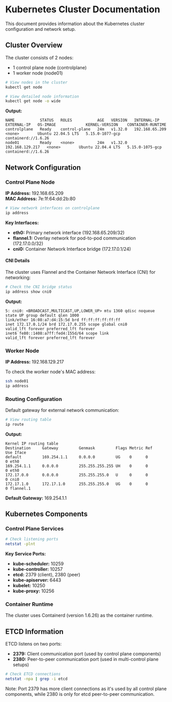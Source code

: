# Kubernetes Cluster Documentation

This document provides information about the Kubernetes cluster configuration and network setup.

## Cluster Overview

The cluster consists of 2 nodes:

- 1 control plane node (controlplane)
- 1 worker node (node01)

```bash
# View nodes in the cluster
kubectl get node

# View detailed node information
kubectl get node -o wide
```

**Output:**

```
NAME           STATUS   ROLES           AGE   VERSION   INTERNAL-IP       EXTERNAL-IP   OS-IMAGE             KERNEL-VERSION    CONTAINER-RUNTIME
controlplane   Ready    control-plane   24m   v1.32.0   192.168.65.209    <none>        Ubuntu 22.04.5 LTS   5.15.0-1077-gcp   containerd://1.6.26
node01         Ready    <none>          24m   v1.32.0   192.168.129.217   <none>        Ubuntu 22.04.4 LTS   5.15.0-1075-gcp   containerd://1.6.26
```

## Network Configuration

### Control Plane Node

**IP Address:** 192.168.65.209  
**MAC Address:** 7e:1f:64:dd:2b:80

```bash
# View network interfaces on controlplane
ip address
```

**Key Interfaces:**

- **eth0:** Primary network interface (192.168.65.209/32)
- **flannel.1:** Overlay network for pod-to-pod communication (172.17.0.0/32)
- **cni0:** Container Network Interface bridge (172.17.0.1/24)

#### CNI Details

The cluster uses Flannel and the Container Network Interface (CNI) for networking:

```bash
# Check the CNI bridge status
ip address show cni0
```

**Output:**

```
5: cni0: <BROADCAST,MULTICAST,UP,LOWER_UP> mtu 1360 qdisc noqueue state UP group default qlen 1000
link/ether 16:08:a7:d4:15:5d brd ff:ff:ff:ff:ff:ff
inet 172.17.0.1/24 brd 172.17.0.255 scope global cni0
valid_lft forever preferred_lft forever
inet6 fe80::1408:a7ff:fed4:155d/64 scope link
valid_lft forever preferred_lft forever
```

### Worker Node

**IP Address:** 192.168.129.217

To check the worker node's MAC address:

```bash
ssh node01
ip address
```

### Routing Configuration

Default gateway for external network communication:

```bash
# View routing table
ip route
```

**Output:**

```
Kernel IP routing table
Destination     Gateway         Genmask         Flags Metric Ref    Use Iface
default         169.254.1.1     0.0.0.0         UG    0      0        0 eth0
169.254.1.1     0.0.0.0         255.255.255.255 UH    0      0        0 eth0
172.17.0.0      0.0.0.0         255.255.255.0   U     0      0        0 cni0
172.17.1.0      172.17.1.0      255.255.255.0   UG    0      0        0 flannel.1
```

**Default Gateway:** 169.254.1.1

## Kubernetes Components

### Control Plane Services

```bash
# Check listening ports
netstat -plnt
```

**Key Service Ports:**

- **kube-scheduler:** 10259
- **kube-controller:** 10257
- **etcd:** 2379 (client), 2380 (peer)
- **kube-apiserver:** 6443
- **kubelet:** 10250
- **kube-proxy:** 10256

### Container Runtime

The cluster uses Containerd (version 1.6.26) as the container runtime.

## ETCD Information

ETCD listens on two ports:

- **2379:** Client communication port (used by control plane components)
- **2380:** Peer-to-peer communication port (used in multi-control plane setups)

```bash
# Check ETCD connections
netstat -npa | grep -i etcd
```

Note: Port 2379 has more client connections as it's used by all control plane components, while 2380 is only for etcd peer-to-peer communication.
